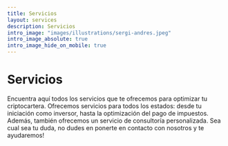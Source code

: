 ```yaml
---
title: Servicios
layout: services
description: Servicios
intro_image: "images/illustrations/sergi-andres.jpeg"
intro_image_absolute: true
intro_image_hide_on_mobile: true
---
```


# Servicios

Encuentra aquí todos los servicios que te ofrecemos para optimizar tu criptocartera. Ofrecemos servicios para todos los estados: desde tu iniciación como inversor, hasta la optimización del pago de impuestos. Además, también ofrecemos un servicio de consultoría personalizada. Sea cual sea tu duda, no dudes en ponerte en contacto con nosotros y te ayudaremos!
